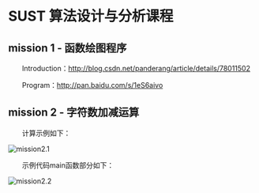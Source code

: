 # SUST 算法设计与分析课程

## mission 1 - 函数绘图程序

　　Introduction：http://blog.csdn.net/panderang/article/details/78011502

　　Program：http://pan.baidu.com/s/1eS6aivo

## mission 2 - 字符数加减运算

　　计算示例如下：

![mission2.1](http://oj8tpbqx0.bkt.clouddn.com/17-09-23/suanfashejiyufenxi_mission2.1_.PNG)

　　示例代码main函数部分如下：

![mission2.2](http://oj8tpbqx0.bkt.clouddn.com/17-09-23/suanfashejiyufenxi_mission2.2.PNG)